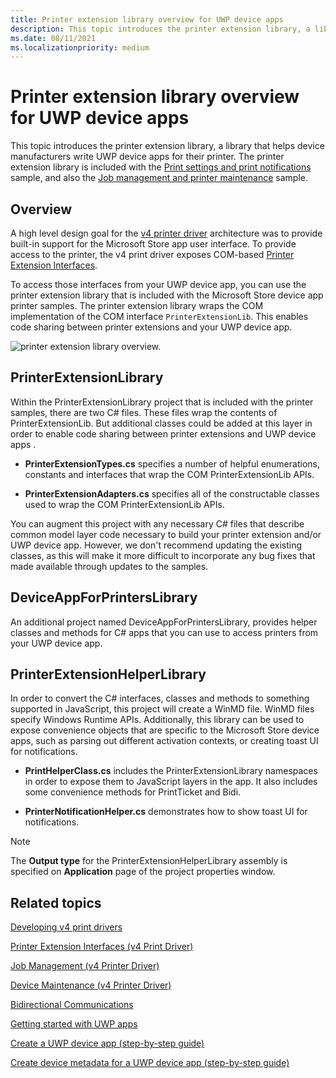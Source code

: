 ```yaml
---
title: Printer extension library overview for UWP device apps
description: This topic introduces the printer extension library, a library that helps device manufacturers write UWP device apps for their printer.
ms.date: 08/11/2021
ms.localizationpriority: medium
---
```


# Printer extension library overview for UWP device apps

This topic introduces the printer extension library, a library that helps device manufacturers write UWP device apps for their printer. The printer extension library is included with the [Print settings and print notifications](https://go.microsoft.com/fwlink/p/?LinkID=242862) sample, and also the [Job management and printer maintenance](https://go.microsoft.com/fwlink/p/?LinkID=299829) sample.

## Overview

A high level design goal for the [v4 printer driver](../print/v4-printer-driver.md) architecture was to provide built-in support for the Microsoft Store app user interface. To provide access to the printer, the v4 print driver exposes COM-based [Printer Extension Interfaces](/windows-hardware/drivers/ddi/_print/).

To access those interfaces from your UWP device app, you can use the printer extension library that is included with the Microsoft Store device app printer samples. The printer extension library wraps the COM implementation of the COM interface `PrinterExtensionLib`. This enables code sharing between printer extensions and your UWP device app.

![printer extension library overview.](images/373030-printer-app-architecture.png)

## PrinterExtensionLibrary

Within the PrinterExtensionLibrary project that is included with the printer samples, there are two C# files. These files wrap the contents of PrinterExtensionLib. But additional classes could be added at this layer in order to enable code sharing between printer extensions and UWP device apps .

- **PrinterExtensionTypes.cs** specifies a number of helpful enumerations, constants and interfaces that wrap the COM PrinterExtensionLib APIs.

- **PrinterExtensionAdapters.cs** specifies all of the constructable classes used to wrap the COM PrinterExtensionLib APIs.

You can augment this project with any necessary C# files that describe common model layer code necessary to build your printer extension and/or UWP device app. However, we don't recommend updating the existing classes, as this will make it more difficult to incorporate any bug fixes that made available through updates to the samples.

## DeviceAppForPrintersLibrary

An additional project named DeviceAppForPrintersLibrary, provides helper classes and methods for C# apps that you can use to access printers from your UWP device app.

## PrinterExtensionHelperLibrary

In order to convert the C# interfaces, classes and methods to something supported in JavaScript, this project will create a WinMD file. WinMD files specify Windows Runtime APIs. Additionally, this library can be used to expose convenience objects that are specific to the Microsoft Store device apps, such as parsing out different activation contexts, or creating toast UI for notifications.

- **PrintHelperClass.cs** includes the PrinterExtensionLibrary namespaces in order to expose them to JavaScript layers in the app. It also includes some convenience methods for PrintTicket and Bidi.

- **PrinterNotificationHelper.cs** demonstrates how to show toast UI for notifications.

> [!NOTE]
> The **Output type** for the PrinterExtensionHelperLibrary assembly is specified on **Application** page of the project properties window.

## Related topics

[Developing v4 print drivers](../print/v4-printer-driver.md)

[Printer Extension Interfaces (v4 Print Driver)](/windows-hardware/drivers/ddi/_print/)

[Job Management (v4 Printer Driver)](../print/job-management.md)

[Device Maintenance (v4 Printer Driver)](../print/device-maintenance.md)

[Bidirectional Communications](../print/bidirectional-communication.md)

[Getting started with UWP apps](getting-started.md)

[Create a UWP device app (step-by-step guide)](step-1--create-a-uwp-device-app.md)

[Create device metadata for a UWP device app (step-by-step guide)](step-2--create-device-metadata.md)
